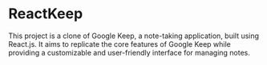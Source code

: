 # ReactKeep
This project is a clone of Google Keep, a note-taking application, built using React.js. It aims to replicate the core features of Google Keep while providing a customizable and user-friendly interface for managing notes.
